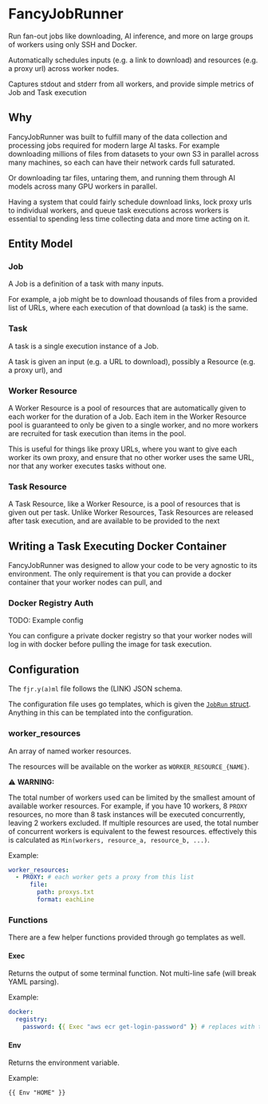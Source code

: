 # FancyJobRunner

Run fan-out jobs like downloading, AI inference, and more on large groups of workers using only SSH and Docker.

Automatically schedules inputs (e.g. a link to download) and resources (e.g. a proxy url) across worker nodes.

Captures stdout and stderr from all workers, and provide simple metrics of Job and Task execution

## Why

FancyJobRunner was built to fulfill many of the data collection and processing jobs required for modern large AI tasks. For example downloading millions of files from datasets to your own S3 in parallel across many machines, so each can have their network cards full saturated.

Or downloading tar files, untaring them, and running them through AI models across many GPU workers in parallel.

Having a system that could fairly schedule download links, lock proxy urls to individual workers, and queue task executions across workers is essential to spending less time collecting data and more time acting on it.

## Entity Model

### Job

A Job is a definition of a task with many inputs.

For example, a job might be to download thousands of files from a provided list of URLs, where each execution of that download (a task) is the same.

### Task

A task is a single execution instance of a Job.

A task is given an input (e.g. a URL to download), possibly a Resource (e.g. a proxy url), and 

### Worker Resource

A Worker Resource is a pool of resources that are automatically given to each worker for the duration of a Job. Each item in the Worker Resource pool is guaranteed to only be given to a single worker, and no more workers are recruited for task execution than items in the pool.

This is useful for things like proxy URLs, where you want to give each worker its own proxy, and ensure that no other worker uses the same URL, nor that any worker executes tasks without one.

### Task Resource

A Task Resource, like a Worker Resource, is a pool of resources that is given out per task. Unlike Worker Resources, Task Resources are released after task execution, and are available to be provided to the next

## Writing a Task Executing Docker Container

FancyJobRunner was designed to allow your code to be very agnostic to its environment. The only requirement is that you can provide a docker container that your worker nodes can pull, and 

### Docker Registry Auth

TODO: Example config

You can configure a private docker registry so that your worker nodes will log in with docker before pulling the image for task execution.

## Configuration

The `fjr.y(a)ml` file follows the (LINK) JSON schema.

The configuration file uses go templates, which is given the [`JobRun` struct](). Anything in this can be templated into the configuration.

### worker_resources

An array of named worker resources.

The resources will be available on the worker as `WORKER_RESOURCE_{NAME}`.

⚠️ **WARNING:**

The total number of workers used can be limited by the smallest amount of available worker resources. For example, if you have 10 workers, 8 `PROXY` resources, no more than 8 task instances will be executed concurrently, leaving 2 workers excluded. If multiple resources are used, the total number of concurrent workers is equivalent to the fewest resources. effectively this is calculated as `Min(workers, resource_a, resource_b, ...)`.

Example:
```yaml
worker_resources:
  - PROXY: # each worker gets a proxy from this list
      file:
        path: proxys.txt
        format: eachLine
```

### Functions

There are a few helper functions provided through go templates as well.

#### Exec

Returns the output of some terminal function. Not multi-line safe (will break YAML parsing).

Example:

```yaml
docker:
  registry:
    password: {{ Exec "aws ecr get-login-password" }} # replaces with the output of this command
```

#### Env

Returns the environment variable.

Example:
```gotemplate
{{ Env "HOME" }}
```